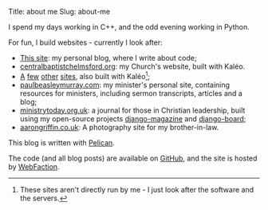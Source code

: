 Title: about me
Slug: about-me

I spend my days working in C++, and the odd evening working in Python.

For fun, I build websites - currently I look after:

 * [This site][dominicrodger]: my personal blog, where I write about code;
 * [centralbaptistchelmsford.org][cbc]: my Church's website, built with
   Kal&#233;o.
 * [A][connected]
   [few][trinity]
   [other][moorside]
   [sites][hadath], also built with Kal&#233;o[^1];
 * [paulbeasleymurray.com][pbm]: my minister's personal site, containing
   resources for ministers, including sermon transcripts, articles and a blog;
 * [ministrytoday.org.uk][mt]: a journal for those in Christian leadership,
   built using my open-source projects [django-magazine][django-magazine] and
   [django-board][django-board];
 * [aarongriffin.co.uk][ajg]: A photography site for my brother-in-law.

This blog is written with [Pelican][pelican].

The code (and all blog posts) are available on [GitHub][github-repo],
and the site is hosted by [WebFaction][webfaction].

[^1]: These sites aren't directly run by me - I just look after the software
      and the servers.

[dominicrodger]: http://dominicrodger.com "My personal blog"
[cbc]: http://www.centralbaptistchelmsford.org "My Church - Central Baptist in the great city of Chelmsford"
[connected]: http://connectedministries.org.uk "A network of Churches in Bradford"
[trinity]: http://trinitychurchbradford.org.uk "Trinity Church, based in Bradford"
[moorside]: http://moorsidechurch.org.uk "Moorside Church, based in Bradford"
[hadath]: http://hadathbaptistchurch.org "Hadath Baptist Church, based in Lebanon"
[pbm]: http://www.paulbeasleymurray.com "My minister's site"
[mt]: http://www.ministrytoday.org.uk "A journal for those in Christian leadership, chaired by my minister"
[django-magazine]: https://github.com/dominicrodger/django-magazine "A system for managing magazines"
[django-board]: https://github.com/dominicrodger/django-board "A system for managing profile pages for boards of organisations"
[ajg]: http://aarongriffin.co.uk "My brother-in-law's site - a photography portfolio"
[pelican]: http://pelican.notmyidea.org/en/2.8/index.html
[webfaction]: http://www.webfaction.com?affiliate=dominicrodger
[github-repo]: https://github.com/dominicrodger/dominicrodger.com

